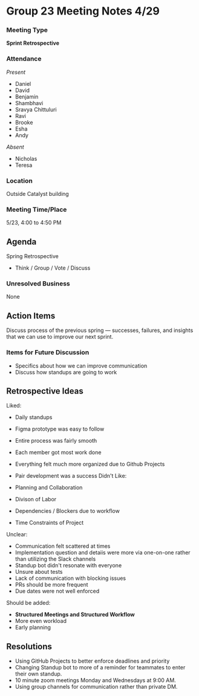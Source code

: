 # Group 23 Meeting Notes 4/29

### Meeting Type

**Sprint Retrospective**

### Attendance

_Present_

- Daniel
- David
- Benjamin
- Shambhavi
- Sravya Chittuluri
- Ravi
- Brooke
- Esha
- Andy

_Absent_

- Nicholas
- Teresa

### Location

Outside Catalyst building

### Meeting Time/Place

5/23, 4:00 to 4:50 PM
## Agenda

Spring Retrospective

- Think / Group / Vote / Discuss

### Unresolved Business

None

## Action Items

Discuss process of the previous spring — successes, failures, and insights that we can use to improve our next sprint.


### Items for Future Discussion

- Specifics about how we can improve communication
- Discuss how standups are going to work
  
## Retrospective Ideas

Liked:

- Daily standups
- Figma prototype was easy to follow
- Entire process was fairly smooth
- Each member got most work done
- Everything felt much more organized due to Github Projects
- Pair development was a success
Didn't Like:

- Planning and Collaboration
- Divison of Labor
- Dependencies / Blockers due to workflow
- Time Constraints of Project

Unclear:

- Communication felt scattered at times
- Implementation question and detaiis were more via one-on-one rather than utilizing the Slack channels
- Standup bot didn't resonate with everyone
- Unsure about tests
- Lack of communication with blocking issues
- PRs should be more frequent
- Due dates were not well enforced

Should be added:

- **Structured Meetings and Structured Workflow**
- More even workload
- Early planning

## Resolutions

- Using GitHub Projects to better enforce deadlines and priority
- Changing Standup bot to more of a reminder for teammates to enter their own standup.
- 10 minute zoom meetings Monday and Wednesdays at 9:00 AM.
- Using group channels for communication rather than private DM.
